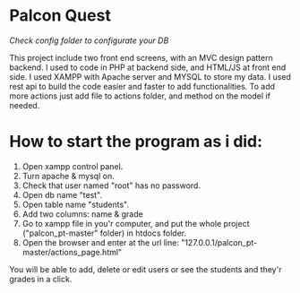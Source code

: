 # Palcon Quest
*Check config folder to configurate your DB*

This project include two front end screens, with an MVC design pattern backend. 
I used to code in PHP at backend side, and HTML/JS at front end side. 
I used XAMPP with Apache server and MYSQL to store my data.
I used rest api to build the code easier and faster to add functionalities. 
To add more actions just add file to actions folder, and method on the model if needed. 

# How to start the program as i did: 
1. Open xampp control panel.
2. Turn apache & mysql on.
3. Check that user named "root" has no password.
4. Open db name "test".
5. Open table name "students".
6. Add two columns: name & grade
7. Go to xampp file in you'r computer, and put the whole project ("palcon_pt-master" folder) in htdocs folder. 
8. Open the browser and enter at the url line: "127.0.0.1/palcon_pt-master/actions_page.html"

You will be able to add, delete or edit users or see the students and they'r grades in a click. 
